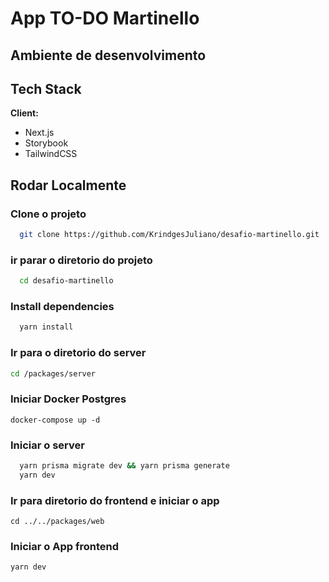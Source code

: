 # App TO-DO Martinello

## Ambiente de desenvolvimento

## Tech Stack

**Client:**

- Next.js
- Storybook
- TailwindCSS

## Rodar Localmente

### Clone o projeto

```bash
  git clone https://github.com/KrindgesJuliano/desafio-martinello.git
```

### ir parar o diretorio do projeto

```bash
  cd desafio-martinello
```

### Install dependencies

```bash
  yarn install
```

### Ir para o diretorio do server 

```bash
cd /packages/server

```

### Iniciar Docker Postgres
```
docker-compose up -d
```

### Iniciar o server

```bash
  yarn prisma migrate dev && yarn prisma generate
  yarn dev
```

### Ir para diretorio do frontend e iniciar o app

```
cd ../../packages/web
```

### Iniciar o App frontend

```
yarn dev
```
